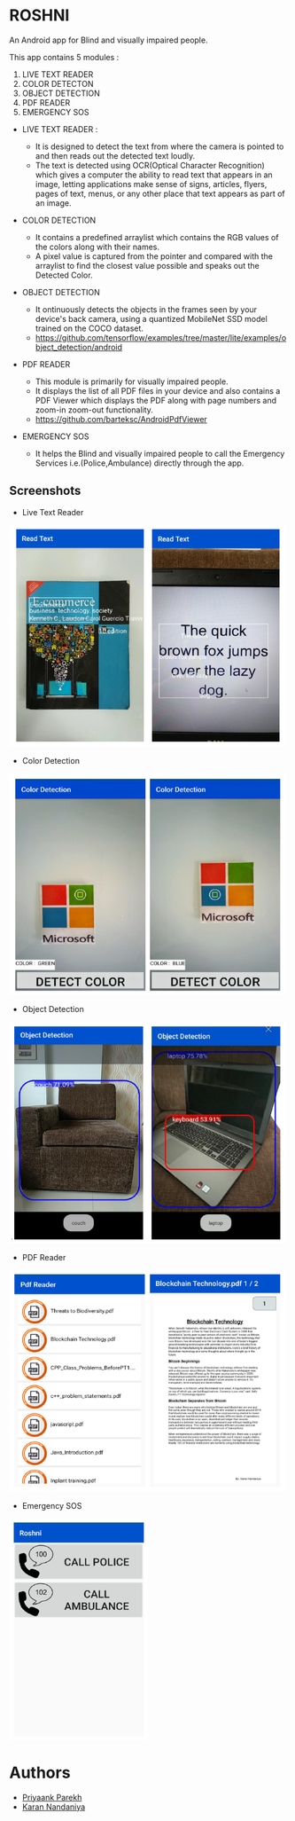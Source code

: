 # ROSHNI

An Android app for Blind and visually impaired people.

This app contains 5 modules :

1. LIVE TEXT READER
2. COLOR DETECTON
3. OBJECT DETECTION
4. PDF READER
5. EMERGENCY SOS


* LIVE TEXT READER :

  * It is designed to detect the text from where the camera is pointed to and then reads out the detected text loudly. 
  * The text is detected using OCR(Optical Character Recognition) which gives a computer the ability to read text that appears in an image, letting applications make sense of signs, articles, flyers, pages of text, menus, or any other place that text appears as part of an image.
   
* COLOR DETECTION
 
  * It contains a predefined arraylist which contains the RGB values of the colors along with their names.
  * A pixel value is captured from the pointer and compared with the arraylist to find the closest value possible and speaks out the Detected Color.
    
* OBJECT DETECTION
  * It ontinuously detects the objects in the frames seen by your device's back camera, using a quantized MobileNet SSD model trained on the COCO dataset.
  * https://github.com/tensorflow/examples/tree/master/lite/examples/object_detection/android
  
* PDF READER
  * This module is primarily for visually impaired people.
  * It displays the list of all PDF files in your device and also contains a PDF Viewer which displays the PDF along with page numbers and zoom-in zoom-out functionality.
  * https://github.com/barteksc/AndroidPdfViewer
  
* EMERGENCY SOS
  * It helps the Blind and visually impaired people to call the Emergency Services i.e.(Police,Ambulance) directly through the app.
  
## Screenshots

 * Live Text Reader
 <img src="screenshots/LTR_ss.PNG" width="500" height="400">

 * Color Detection
 <img src="screenshots/CD_ss1.PNG" width="500" height="400">
 
 * Object Detection
 <img src="screenshots/OD_ss.PNG" width="500" height="400">

 * PDF Reader
 <img src="screenshots/PDF_ss.PNG" width="500" height="400">

 * Emergency SOS
 <img src="screenshots/EMG_ss.PNG" width="250" height="400">


# Authors

 * [Priyaank Parekh](https://github.com/priyaankparekh)
 * [Karan Nandaniya](https://github.com/karannandaniya)
